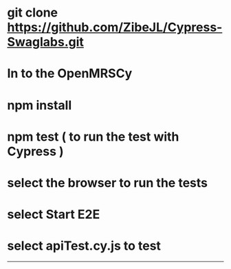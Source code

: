 # git clone https://github.com/ZibeJL/Cypress-Swaglabs.git
# In to the OpenMRSCy
# npm install
# npm test ( to run the test with Cypress )
# select the browser to run the tests
# select Start E2E
# select apiTest.cy.js to test

-------------------------------------------------------------------
